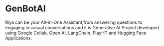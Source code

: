# GenBotAI
Riya can be your All-in-One Assistant,from answering questions to engaging in casual conversations and it is Generative AI Project developed using Google Collab, Open AI, LangChain, PlayHT and Hugging Face Applications.

